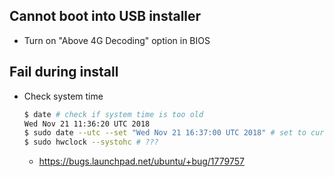 ## Cannot boot into USB installer

* Turn on "Above 4G Decoding" option in BIOS

## Fail during install

* Check system time
  ```bash
  $ date # check if system time is too old
  Wed Nov 21 11:36:20 UTC 2018
  $ sudo date --utc --set "Wed Nov 21 16:37:00 UTC 2018" # set to current time
  $ sudo hwclock --systohc # ???
  ```
  * https://bugs.launchpad.net/ubuntu/+bug/1779757
